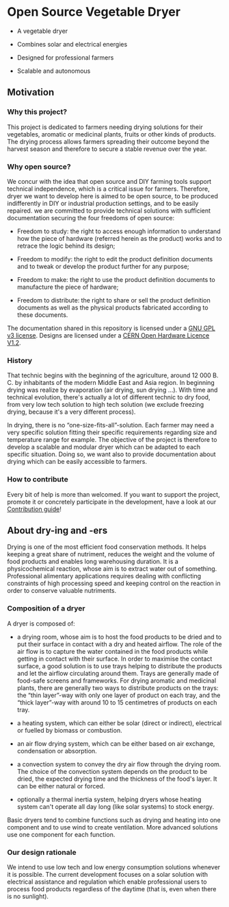 Open Source Vegetable Dryer
===========================

-   A vegetable dryer

-   Combines solar and electrical energies

-   Designed for professional farmers

-   Scalable and autonomous

Motivation
----------

### Why this project?

This project is dedicated to farmers needing drying solutions for their
vegetables, aromatic or medicinal plants, fruits or other kinds of products. The
drying process allows farmers spreading their outcome beyond the harvest season
and therefore to secure a stable revenue over the year.

### Why open source?

We concur with the idea that open source and DIY farming tools support technical
independence, which is a critical issue for farmers. Therefore, dryer we want to
develop here is aimed to be open source, to be produced indifferently in DIY or
industrial production settings, and to be easily repaired. we are committed to
provide technical solutions with sufficient documentation securing the four
freedoms of open source:

-   Freedom to study: the right to access enough information to understand how
    the piece of hardware (referred herein as the product) works and to retrace
    the logic behind its design;

-   Freedom to modify: the right to edit the product definition documents and to
    tweak or develop the product further for any purpose;

-   Freedom to make: the right to use the product definition documents to
    manufacture the piece of hardware;


-   Freedom to distribute: the right to share or sell the product definition
    documents as well as the physical products fabricated according to these
    documents.

The documentation shared in this repository is licensed under a [GNU GPL v3
license](http://www.gnu.de/documents/gpl.en.html). Designs are licensed under a
[CERN Open Hardware Licence
V1.2](https://www.ohwr.org/licenses/cern-ohl/license_versions/v1.2).


### History
That technic begins with the beginning of the agriculture, around 12 000 B. C. by inhabitants of the modern Middle East and Asia region. In beginning drying was realize by evaporation (air drying, sun drying ...). With time and technical evolution, there's actually a lot of different technic to dry food, from very low tech solution to high tech solution (we exclude freezing drying, because it's a very different process).

In drying, there is no “one-size-fits-all”-solution. Each farmer may need a very
specific solution fitting their specific requirements regarding size and
temperature range for example. The objective of the project is therefore to
develop a scalable and modular dryer which can be adapted to each specific
situation. Doing so, we want also to provide documentation about drying which
can be easily accessible to farmers.

### How to contribute

Every bit of help is more than welcomed. If you want to support the project,
promote it or concretely participate in the development, have a look at our
[Contribution
guide](https://github.com/Gillou38/Drying-open-source-solution/blob/master/Contribution%20guide.md)!

About dry-ing and -ers
----------------------

Drying is one of the most efficient food conservation methods. It helps keeping
a great share of nutriment, reduces the weight and the volume of food products
and enables long warehousing duration. It is a physicochemical reaction, whose
aim is to extract water out of something. Professional alimentary applications
requires dealing with conflicting constraints of high processing speed and
keeping control on the reaction in order to conserve valuable nutriments.

### Composition of a dryer

A dryer is composed of:

-   a drying room, whose aim is to host the food products to be dried and to put
    their surface in contact with a dry and heated airflow. The role of the air
    flow is to capture the water contained in the food products while getting in
    contact with their surface. In order to maximise the contact surface, a good
    solution is to use trays helping to distribute the products and let the
    airflow circulating around them. Trays are generally made of food-safe
    screens and frameworks. For drying aromatic and medicinal plants, there are
    generally two ways to distribute products on the trays: the “thin layer”-way
    with only one layer of product on each tray, and the “thick layer”-way with
    around 10 to 15 centimetres of products on each tray.

-   a heating system, which can either be solar (direct or indirect), electrical
    or fuelled by biomass or combustion.

-   an air flow drying system, which can be either based on air exchange,
    condensation or absorption.

-   a convection system to convey the dry air flow through the drying room. The
    choice of the convection system depends on the product to be dried, the
    expected drying time and the thickness of the food's layer. It can be either
    natural or forced.

-   optionally a thermal inertia system, helping dryers whose heating system
    can't operate all day long (like solar systems) to stock energy.

Basic dryers tend to combine functions such as drying and heating into one
component and to use wind to create ventilation. More advanced solutions use one
component for each function.

### Our design rationale

We intend to use low tech and low energy consumption solutions whenever it is
possible. The current development focuses on a solar solution with electrical
assistance and regulation which enable professional users to process food
products regardless of the daytime (that is, even when there is no sunlight).
